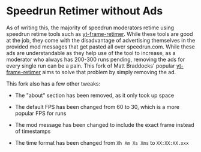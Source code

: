 # Speedrun Retimer without Ads

As of writing this, the majority of speedrun moderators retime using speedrun retime tools such as [yt-frame-retimer](https://github.com/slashinfty/yt-frame-timer). While these tools are good at the job, they come with the disadvantage of advertising themselves in the provided mod messages that get pasted all over speedrun.com. While these ads are understandable as they help use of the tool to increase, as a moderator who always has 200-300 runs pending, removing the ads for every single run can be a pain. This fork of Matt Braddocks' popular [yt-frame-retimer](https://github.com/slashinfty/yt-frame-timer) aims to solve that problem by simply removing the ad.

This fork also has a few other tweaks:

* The "about" section has been removed, as it only took up space

* The default FPS has been changed from 60 to 30, which is a more popular FPS for runs

* The mod message has been changed to include the exact frame instead of timestamps

* The time format has been changed from `Xh Xm Xs Xms` to `XX:XX:XX.xxx`
